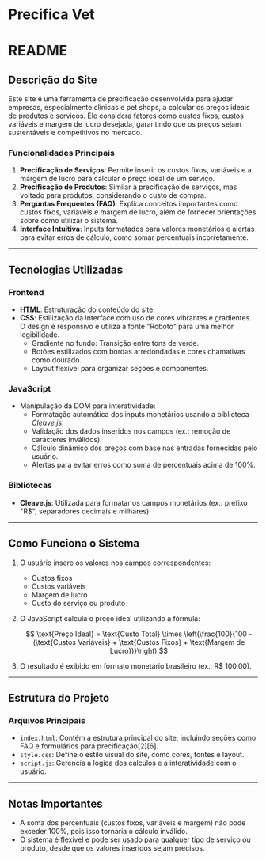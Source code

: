 # Precifica Vet
# README

## **Descrição do Site**

Este site é uma ferramenta de precificação desenvolvida para ajudar empresas, especialmente clínicas e pet shops, a calcular os preços ideais de produtos e serviços. Ele considera fatores como custos fixos, custos variáveis e margem de lucro desejada, garantindo que os preços sejam sustentáveis e competitivos no mercado.

### **Funcionalidades Principais**
1. **Precificação de Serviços**: Permite inserir os custos fixos, variáveis e a margem de lucro para calcular o preço ideal de um serviço.
2. **Precificação de Produtos**: Similar à precificação de serviços, mas voltado para produtos, considerando o custo de compra.
3. **Perguntas Frequentes (FAQ)**: Explica conceitos importantes como custos fixos, variáveis e margem de lucro, além de fornecer orientações sobre como utilizar o sistema.
4. **Interface Intuitiva**: Inputs formatados para valores monetários e alertas para evitar erros de cálculo, como somar percentuais incorretamente.

---

## **Tecnologias Utilizadas**

### **Frontend**
- **HTML**: Estruturação do conteúdo do site.
- **CSS**: Estilização da interface com uso de cores vibrantes e gradientes. O design é responsivo e utiliza a fonte "Roboto" para uma melhor legibilidade.
    - Gradiente no fundo: Transição entre tons de verde.
    - Botões estilizados com bordas arredondadas e cores chamativas como dourado.
    - Layout flexível para organizar seções e componentes.

### **JavaScript**
- Manipulação da DOM para interatividade:
  - Formatação automática dos inputs monetários usando a biblioteca *Cleave.js*.
  - Validação dos dados inseridos nos campos (ex.: remoção de caracteres inválidos).
  - Cálculo dinâmico dos preços com base nas entradas fornecidas pelo usuário.
  - Alertas para evitar erros como soma de percentuais acima de 100%.

### **Bibliotecas**
- **Cleave.js**: Utilizada para formatar os campos monetários (ex.: prefixo "R$", separadores decimais e milhares).

---

## **Como Funciona o Sistema**

1. O usuário insere os valores nos campos correspondentes:
   - Custos fixos
   - Custos variáveis
   - Margem de lucro
   - Custo do serviço ou produto
2. O JavaScript calcula o preço ideal utilizando a fórmula:
   
   $$
   \text{Preço Ideal} = \text{Custo Total} \times \left(\frac{100}{100 - (\text{Custos Variáveis} + \text{Custos Fixos} + \text{Margem de Lucro})}\right)
   $$
   
3. O resultado é exibido em formato monetário brasileiro (ex.: R$ 100,00).

---

## **Estrutura do Projeto**

### Arquivos Principais
- `index.html`: Contém a estrutura principal do site, incluindo seções como FAQ e formulários para precificação[2][6].
- `style.css`: Define o estilo visual do site, como cores, fontes e layout.
- `script.js`: Gerencia a lógica dos cálculos e a interatividade com o usuário.

---

## **Notas Importantes**
- A soma dos percentuais (custos fixos, variáveis e margem) não pode exceder 100%, pois isso tornaria o cálculo inválido.
- O sistema é flexível e pode ser usado para qualquer tipo de serviço ou produto, desde que os valores inseridos sejam precisos.
